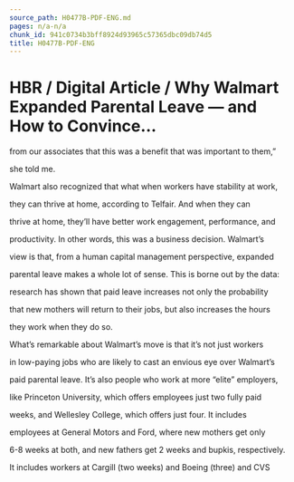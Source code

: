 ```yaml
---
source_path: H0477B-PDF-ENG.md
pages: n/a-n/a
chunk_id: 941c0734b3bff8924d93965c57365dbc09db74d5
title: H0477B-PDF-ENG
---
```

# HBR / Digital Article / Why Walmart Expanded Parental Leave — and How to Convince…

from our associates that this was a benefit that was important to them,”

she told me.

Walmart also recognized that what when workers have stability at work,

they can thrive at home, according to Telfair. And when they can

thrive at home, they’ll have better work engagement, performance, and

productivity. In other words, this was a business decision. Walmart’s

view is that, from a human capital management perspective, expanded

parental leave makes a whole lot of sense. This is borne out by the data:

research has shown that paid leave increases not only the probability

that new mothers will return to their jobs, but also increases the hours

they work when they do so.

What’s remarkable about Walmart’s move is that it’s not just workers

in low-paying jobs who are likely to cast an envious eye over Walmart’s

paid parental leave. It’s also people who work at more “elite” employers,

like Princeton University, which offers employees just two fully paid

weeks, and Wellesley College, which offers just four. It includes

employees at General Motors and Ford, where new mothers get only

6-8 weeks at both, and new fathers get 2 weeks and bupkis, respectively.

It includes workers at Cargill (two weeks) and Boeing (three) and CVS
